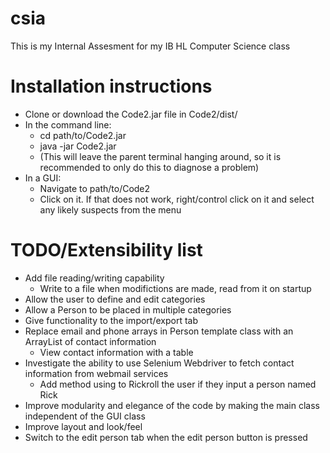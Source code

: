 # csia
This is my Internal Assesment for my IB HL Computer Science class

# Installation instructions
+ Clone or download the Code2.jar file in Code2/dist/
+ In the command line:
  + cd path/to/Code2.jar
  + java -jar Code2.jar
  + (This will leave the parent terminal hanging around, so it is recommended to only do this to diagnose a problem)
+ In a GUI:
  + Navigate to path/to/Code2
  + Click on it. If that does not work, right/control click on it and select any likely suspects from the menu

# TODO/Extensibility list
+ Add file reading/writing capability
  + Write to a file when modifictions are made, read from it on startup
+ Allow the user to define and edit categories
+ Allow a Person to be placed in multiple categories
+ Give functionality to the import/export tab
+ Replace email and phone arrays in Person template class with an ArrayList of contact information
  + View contact information with a table
+ Investigate the ability to use Selenium Webdriver to fetch contact information from webmail services
  + Add method using to Rickroll the user if they input a person named Rick
+ Improve modularity and elegance of the code by making the main class independent of the GUI class
+ Improve layout and look/feel
+ Switch to the edit person tab when the edit person button is pressed
